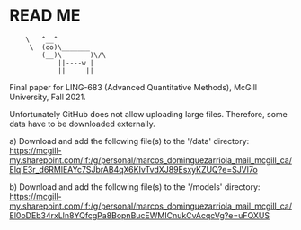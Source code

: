 # READ ME
        \   ^__^
         \  (oo)\_______
            (__)\       )\/\
                ||----w |
                ||     ||

Final paper for LING-683 (Advanced Quantitative Methods), McGill University, Fall 2021. 

Unfortunately GitHub does not allow uploading large files. Therefore, some data have to be downloaded externally. 

a) Download and add the following file(s) to the '/data' directory:
https://mcgill-my.sharepoint.com/:f:/g/personal/marcos_dominguezarriola_mail_mcgill_ca/ElqIE3r_d6RMlEAYc7SJbrAB4qX6KIvTvdXJ89EsxyKZUQ?e=SJVl7o

b) Download and add the following file(s) to the '/models' directory:
https://mcgill-my.sharepoint.com/:f:/g/personal/marcos_dominguezarriola_mail_mcgill_ca/El0oDEb34rxLln8YQfcgPa8BopnBucEWMICnukCvAcqcVg?e=uFQXUS

